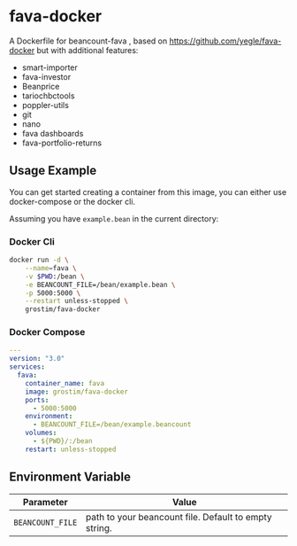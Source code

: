 # fava-docker

A Dockerfile for beancount-fava , based on https://github.com/yegle/fava-docker but with additional features:
- smart-importer
- fava-investor
- Beanprice
- tariochbctools
- poppler-utils
- git
- nano
- fava dashboards
- fava-portfolio-returns

## Usage Example

You can get started creating a container from this image, you can either use docker-compose or the docker cli.

Assuming you have `example.bean` in the current directory:

### Docker Cli

```bash
docker run -d \
    --name=fava \
    -v $PWD:/bean \
    -e BEANCOUNT_FILE=/bean/example.bean \
    -p 5000:5000 \
    --restart unless-stopped \
    grostim/fava-docker
```

### Docker Compose

```yml
---
version: "3.0"
services:
  fava:
    container_name: fava
    image: grostim/fava-docker
    ports:
      - 5000:5000
    environment:
      - BEANCOUNT_FILE=/bean/example.beancount
    volumes:
      - ${PWD}/:/bean
    restart: unless-stopped
```

## Environment Variable

| Parameter | Value |
| :----: | --- |
| `BEANCOUNT_FILE` | path to your beancount file. Default to empty string. |
